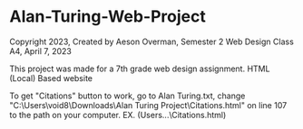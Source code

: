 # Alan-Turing-Web-Project
Copyright 2023, Created by Aeson Overman, Semester 2 Web Design Class A4, April 7, 2023

This project was made for a 7th grade web design assignment. HTML (Local) Based website

To get "Citations" button to work, go to Alan Turing.txt, change "C:\Users\void8\Downloads\Alan Turing Project\Citations.html" on line 107 to the path on your computer. EX. (Users\...\Citations.html)
